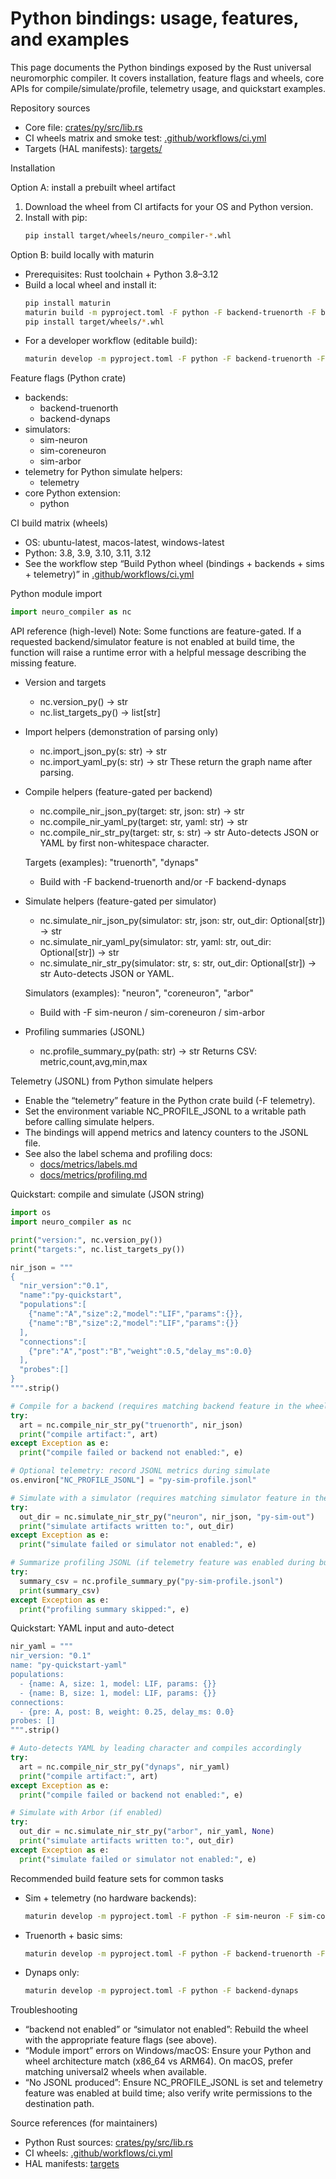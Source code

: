 # Python bindings: usage, features, and examples

This page documents the Python bindings exposed by the Rust universal neuromorphic compiler. It covers installation, feature flags and wheels, core APIs for compile/simulate/profile, telemetry usage, and quickstart examples.

Repository sources
- Core file: [crates/py/src/lib.rs](crates/py/src/lib.rs)
- CI wheels matrix and smoke test: [.github/workflows/ci.yml](.github/workflows/ci.yml)
- Targets (HAL manifests): [targets/](targets)

Installation

Option A: install a prebuilt wheel artifact
1. Download the wheel from CI artifacts for your OS and Python version.
2. Install with pip:
   ```bash
   pip install target/wheels/neuro_compiler-*.whl
   ```

Option B: build locally with maturin
- Prerequisites: Rust toolchain + Python 3.8–3.12
- Build a local wheel and install it:
  ```bash
  pip install maturin
  maturin build -m pyproject.toml -F python -F backend-truenorth -F backend-dynaps -F sim-neuron -F sim-coreneuron -F sim-arbor -F telemetry
  pip install target/wheels/*.whl
  ```
- For a developer workflow (editable build):
  ```bash
  maturin develop -m pyproject.toml -F python -F backend-truenorth -F backend-dynaps -F sim-neuron -F sim-coreneuron -F sim-arbor -F telemetry
  ```

Feature flags (Python crate)
- backends:
  - backend-truenorth
  - backend-dynaps
- simulators:
  - sim-neuron
  - sim-coreneuron
  - sim-arbor
- telemetry for Python simulate helpers:
  - telemetry
- core Python extension:
  - python

CI build matrix (wheels)
- OS: ubuntu-latest, macos-latest, windows-latest
- Python: 3.8, 3.9, 3.10, 3.11, 3.12
- See the workflow step “Build Python wheel (bindings + backends + sims + telemetry)” in [.github/workflows/ci.yml](.github/workflows/ci.yml)

Python module import
```python
import neuro_compiler as nc
```

API reference (high-level)
Note: Some functions are feature-gated. If a requested backend/simulator feature is not enabled at build time, the function will raise a runtime error with a helpful message describing the missing feature.

- Version and targets
  - nc.version_py() → str
  - nc.list_targets_py() → list[str]

- Import helpers (demonstration of parsing only)
  - nc.import_json_py(s: str) → str
  - nc.import_yaml_py(s: str) → str
  These return the graph name after parsing.

- Compile helpers (feature-gated per backend)
  - nc.compile_nir_json_py(target: str, json: str) → str
  - nc.compile_nir_yaml_py(target: str, yaml: str) → str
  - nc.compile_nir_str_py(target: str, s: str) → str
    Auto-detects JSON or YAML by first non-whitespace character.

  Targets (examples): "truenorth", "dynaps"
  - Build with -F backend-truenorth and/or -F backend-dynaps

- Simulate helpers (feature-gated per simulator)
  - nc.simulate_nir_json_py(simulator: str, json: str, out_dir: Optional[str]) → str
  - nc.simulate_nir_yaml_py(simulator: str, yaml: str, out_dir: Optional[str]) → str
  - nc.simulate_nir_str_py(simulator: str, s: str, out_dir: Optional[str]) → str
    Auto-detects JSON or YAML.

  Simulators (examples): "neuron", "coreneuron", "arbor"
  - Build with -F sim-neuron / sim-coreneuron / sim-arbor

- Profiling summaries (JSONL)
  - nc.profile_summary_py(path: str) → str
    Returns CSV: metric,count,avg,min,max

Telemetry (JSONL) from Python simulate helpers
- Enable the “telemetry” feature in the Python crate build (-F telemetry).
- Set the environment variable NC_PROFILE_JSONL to a writable path before calling simulate helpers.
- The bindings will append metrics and latency counters to the JSONL file.
- See also the label schema and profiling docs:
  - [docs/metrics/labels.md](docs/metrics/labels.md)
  - [docs/metrics/profiling.md](docs/metrics/profiling.md)

Quickstart: compile and simulate (JSON string)
```python
import os
import neuro_compiler as nc

print("version:", nc.version_py())
print("targets:", nc.list_targets_py())

nir_json = """
{
  "nir_version":"0.1",
  "name":"py-quickstart",
  "populations":[
    {"name":"A","size":2,"model":"LIF","params":{}},
    {"name":"B","size":2,"model":"LIF","params":{}}
  ],
  "connections":[
    {"pre":"A","post":"B","weight":0.5,"delay_ms":0.0}
  ],
  "probes":[]
}
""".strip()

# Compile for a backend (requires matching backend feature in the wheel)
try:
  art = nc.compile_nir_str_py("truenorth", nir_json)
  print("compile artifact:", art)
except Exception as e:
  print("compile failed or backend not enabled:", e)

# Optional telemetry: record JSONL metrics during simulate
os.environ["NC_PROFILE_JSONL"] = "py-sim-profile.jsonl"

# Simulate with a simulator (requires matching simulator feature in the wheel)
try:
  out_dir = nc.simulate_nir_str_py("neuron", nir_json, "py-sim-out")
  print("simulate artifacts written to:", out_dir)
except Exception as e:
  print("simulate failed or simulator not enabled:", e)

# Summarize profiling JSONL (if telemetry feature was enabled during build)
try:
  summary_csv = nc.profile_summary_py("py-sim-profile.jsonl")
  print(summary_csv)
except Exception as e:
  print("profiling summary skipped:", e)
```

Quickstart: YAML input and auto-detect
```python
nir_yaml = """
nir_version: "0.1"
name: "py-quickstart-yaml"
populations:
  - {name: A, size: 1, model: LIF, params: {}}
  - {name: B, size: 1, model: LIF, params: {}}
connections:
  - {pre: A, post: B, weight: 0.25, delay_ms: 0.0}
probes: []
""".strip()

# Auto-detects YAML by leading character and compiles accordingly
try:
  art = nc.compile_nir_str_py("dynaps", nir_yaml)
  print("compile artifact:", art)
except Exception as e:
  print("compile failed or backend not enabled:", e)

# Simulate with Arbor (if enabled)
try:
  out_dir = nc.simulate_nir_str_py("arbor", nir_yaml, None)
  print("simulate artifacts written to:", out_dir)
except Exception as e:
  print("simulate failed or simulator not enabled:", e)
```

Recommended build feature sets for common tasks
- Sim + telemetry (no hardware backends):
  ```bash
  maturin develop -m pyproject.toml -F python -F sim-neuron -F sim-coreneuron -F sim-arbor -F telemetry
  ```
- Truenorth + basic sims:
  ```bash
  maturin develop -m pyproject.toml -F python -F backend-truenorth -F sim-neuron -F telemetry
  ```
- Dynaps only:
  ```bash
  maturin develop -m pyproject.toml -F python -F backend-dynaps
  ```

Troubleshooting
- “backend not enabled” or “simulator not enabled”: Rebuild the wheel with the appropriate feature flags (see above).
- “Module import” errors on Windows/macOS: Ensure your Python and wheel architecture match (x86_64 vs ARM64). On macOS, prefer matching universal2 wheels when available.
- “No JSONL produced”: Ensure NC_PROFILE_JSONL is set and telemetry feature was enabled at build time; also verify write permissions to the destination path.

Source references (for maintainers)
- Python Rust sources: [crates/py/src/lib.rs](crates/py/src/lib.rs)
- CI wheels: [.github/workflows/ci.yml](.github/workflows/ci.yml)
- HAL manifests: [targets](targets)